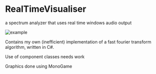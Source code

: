 # RealTimeVisualiser
a spectrum analyzer that uses real time windows audio output

![example](https://user-images.githubusercontent.com/70328797/198887706-e53ac257-89d8-4782-b3c9-b71518830d5a.png)

Contains my own (inefficient) implementation of a fast fourier transform algorithm, written in C#.

Use of component classes needs work

Graphics done using MonoGame
